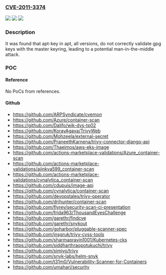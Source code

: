 ### [CVE-2011-3374](https://cve.mitre.org/cgi-bin/cvename.cgi?name=CVE-2011-3374)
![](https://img.shields.io/static/v1?label=Product&message=apt&color=blue)
![](https://img.shields.io/static/v1?label=Version&message=n%2Fa&color=blue)
![](https://img.shields.io/static/v1?label=Vulnerability&message=Other&color=brighgreen)

### Description

It was found that apt-key in apt, all versions, do not correctly validate gpg keys with the master keyring, leading to a potential man-in-the-middle attack.

### POC

#### Reference
No PoCs from references.

#### Github
- https://github.com/ARPSyndicate/cvemon
- https://github.com/Azure/container-scan
- https://github.com/Dalifo/wik-dvs-tp02
- https://github.com/KorayAgaya/TrivyWeb
- https://github.com/Mohzeela/external-secret
- https://github.com/PraneethKarnena/trivy-connector-django-api
- https://github.com/Thaeimos/aws-eks-image
- https://github.com/actions-marketplace-validations/Azure_container-scan
- https://github.com/actions-marketplace-validations/ajinkya599_container-scan
- https://github.com/actions-marketplace-validations/cynalytica_container-scan
- https://github.com/cdupuis/image-api
- https://github.com/cynalytica/container-scan
- https://github.com/devopstales/trivy-operator
- https://github.com/drjhunter/container-scan
- https://github.com/flyrev/security-scan-ci-presentation
- https://github.com/frida963/ThousandEyesChallenge
- https://github.com/garethr/findcve
- https://github.com/garethr/snykout
- https://github.com/goharbor/pluggable-scanner-spec
- https://github.com/jnsgruk/trivy-cvss-tools
- https://github.com/sharmapravin1001/Kubernetes-cks
- https://github.com/siddharthraopotukuchi/trivy
- https://github.com/simiyo/trivy
- https://github.com/snyk-labs/helm-snyk
- https://github.com/t31m0/Vulnerability-Scanner-for-Containers
- https://github.com/umahari/security

